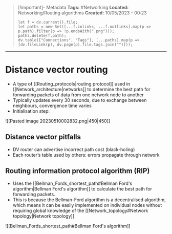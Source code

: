 > [!important]- Metadata
> **Tags:** #Networking 
> **Located:** Networking/Routing algorithms
> **Created:** 10/05/2023 - 00:23
> ```dataviewjs
> let f = dv.current().file;
> let paths = new Set([...f.inlinks, ...f.outlinks].map(p => p.path).filter(p => !p.endsWith(".png")));
> paths.delete(f.path);
> dv.table(["Connections", "Tags"], [...paths].map(p => [dv.fileLink(p), dv.page(p).file.tags.join("")]));
> ```

___
# Distance vector routing
- A type of [[Routing_protocols|routing protocol]] used in [[Network_architecture|networks]] to determine the best path for forwarding packets of data from one network node to another 
- Typically updates every 30 seconds, due to exchange between neighbours, convergence time varies
- Initialisation step: 

![[Pasted image 20230510002832.png|450|450]]
## Distance vector pitfalls
-  DV router can advertise incorrect path cost (black-holing)
- Each router’s table used by others: errors propagate through network
## Routing information protocol algorithm (RIP)
- Uses the [[Bellman_Fords_shortest_path#Bellman Ford's algorithm|Bellman Ford's algorithm]]  to calculate the best path for forwarding packets. 
- This is because the Bellman-Ford algorithm is a decentralised algorithm, which means it can be easily implemented on individual nodes without requiring global knowledge of the [[Network_topology#Network topology|Network topology]]

![[Bellman_Fords_shortest_path#Bellman Ford's algorithm]]
